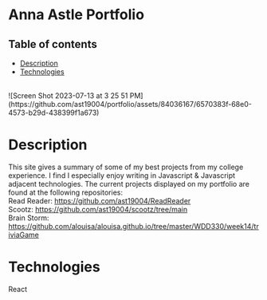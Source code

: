 # Anna Astle Portfolio

## Table of contents

- [Description](#description)
- [Technologies](#technologies)
<br/>
![Screen Shot 2023-07-13 at 3 25 51 PM](https://github.com/ast19004/portfolio/assets/84036167/6570383f-68e0-4573-b29d-438399f1a673)
<br/>

# Description

This site gives a summary of some of my best projects from my college experience. I find I especially enjoy writing in Javascript & Javascript adjacent technologies. The current projects displayed on my portfolio are found at the following repositories:
<br/>
Read Reader: https://github.com/ast19004/ReadReader<br/>
Scootz: https://github.com/ast19004/scootz/tree/main<br/>
Brain Storm: https://github.com/alouisa/alouisa.github.io/tree/master/WDD330/week14/triviaGame

# Technologies

React
